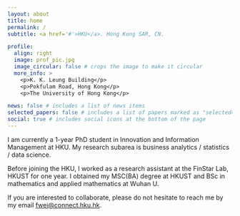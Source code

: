 ```yaml
---
layout: about
title: home
permalink: /
subtitle: <a href='#'>HKU</a>. Hong Kong SAR, CN.

profile:
  align: right
  image: prof_pic.jpg
  image_circular: false # crops the image to make it circular
  more_info: >
    <p>K. K. Leung Building</p>
    <p>Pokfulam Road, Hong Kong</p>
    <p>The University of Hong Kong</p>

news: false # includes a list of news items
selected_papers: false # includes a list of papers marked as "selected={true}"
social: true # includes social icons at the bottom of the page
---
```


I am currently a 1-year PhD student in Innovation and Information Management at HKU.
My research subarea is business analytics / statistics / data science.

Before joining the HKU, I worked as a research assistant at the FinStar Lab, HKUST for one year.
I obtained my MSC(BA) degree at HKUST and BSc in mathematics and applied mathematics at Wuhan U.

If you are interested to collaborate, please do not hesitate to reach me by my email fwei@connect.hku.hk.
